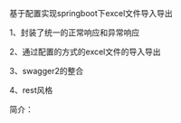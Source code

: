 基于配置实现springboot下excel文件导入导出

1、封装了统一的正常响应和异常响应

2、通过配置的方式的excel文件的导入导出

3、swagger2的整合

4、rest风格

简介：
